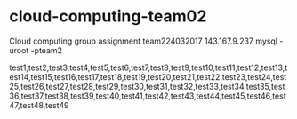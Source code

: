 # cloud-computing-team02
Cloud computing group assignment
team224032017
143.167.9.237
mysql -uroot -pteam2

test1,test2,test3,test4,test5,test6,test7,test8,test9,test10,test11,test12,test13,test14,test15,test16,test17,test18,test19,test20,test21,test22,test23,test24,test25,test26,test27,test28,test29,test30,test31,test32,test33,test34,test35,test36,test37,test38,test39,test40,test41,test42,test43,test44,test45,test46,test47,test48,test49
